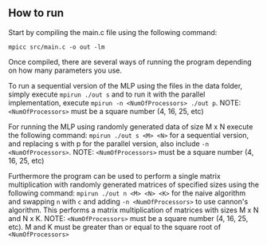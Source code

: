 ## How to run
Start by compiling the main.c file using the following command:

`mpicc src/main.c -o out -lm`

Once compiled, there are several ways of running the program depending on how many parameters you use.

To run a sequential version of the MLP using the files in the data folder, simply execute `mpirun ./out s` and to run it with the parallel implementation, execute `mpirun -n <NumOfProcessors> ./out p`. NOTE: `<NumOfProcessors>` must be a square number (4, 16, 25, etc)

For running the MLP using randomly generated data of size M x N execute the following command: `mpirun ./out s <M> <N>` for a sequential version, and replacing s with p for the parallel version, also include `-n <NumOfProcessors>`. NOTE: `<NumOfProcessors>` must be a square number (4, 16, 25, etc)

Furthermore the program can be used to perform a single matrix multiplication with randomly generated matrices of specified sizes using the following command: `mpirun ./out n <M> <N> <K>` for the naive algorithm and swapping `n` with `c` and adding `-n <NumOfProcessors>` to use cannon's algorithm. This performs a matrix multiplication of matrices with sizes M x N and N x K. NOTE: `<NumOfProcessors>` must be a square number (4, 16, 25, etc). M and K must be greater than or equal to the square root of `<NumOfProcessors>`